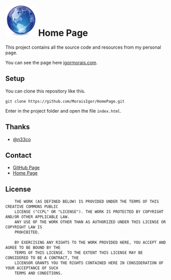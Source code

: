 ![1] Home Page
==============

This project contains all the source code and resources from my personal page.

You can see the page here [igormorais.com](http://igormorais.com).


Setup
-----

You can clone this repository like this.

`git clone https://github.com/MoraisIgor/HomePage.git`

Enter in the project folder and open the file `index.html`.


Thanks
------

* [@n33co](https://twitter.com/n33co)


Contact
-------

* [GitHub Page](http://moraisigor.github.io)
* [Home Page](http://igormorais.com)


License
-------

```
    THE WORK (AS DEFINED BELOW) IS PROVIDED UNDER THE TERMS OF THIS CREATIVE COMMONS PUBLIC
    LICENSE ("CCPL" OR "LICENSE"). THE WORK IS PROTECTED BY COPYRIGHT AND/OR OTHER APPLICABLE LAW.
    ANY USE OF THE WORK OTHER THAN AS AUTHORIZED UNDER THIS LICENSE OR COPYRIGHT LAW IS
    PROHIBITED.

    BY EXERCISING ANY RIGHTS TO THE WORK PROVIDED HERE, YOU ACCEPT AND AGREE TO BE BOUND BY THE
    TERMS OF THIS LICENSE. TO THE EXTENT THIS LICENSE MAY BE CONSIDERED TO BE A CONTRACT, THE
    LICENSOR GRANTS YOU THE RIGHTS CONTAINED HERE IN CONSIDERATION OF YOUR ACCEPTANCE OF SUCH
    TERMS AND CONDITIONS.
```


[1]: https://raw.githubusercontent.com/MoraisIgor/HomePage/master/raw/web.png

